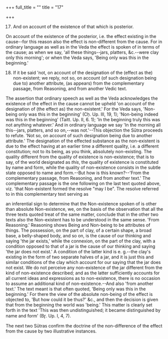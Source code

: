 +++
full_title = ""
title = "17"

+++


17. And on account of the existence of that which is posterior.

On account of the existence of the posterior, i.e. the effect existing in the cause--for this reason also the effect is non-different from the cause. For in ordinary language as well as in the Veda the effect is spoken of in terms of the cause; as when we say, 'all these things--jars, platters, &c.--were clay only this morning'; or when the Veda says, 'Being only was this in the beginning.'

18. If it be said 'not, on account of the designation of the (effect as the) non-existent; we reply, not so, on account (of such designation being due to) another attribute, (as appears) from the complementary passage, from Reasoning, and from another Vedic text.

The assertion that ordinary speech as well as the Veda acknowledges the existence of the effect in the cause cannot be upheld 'on account of the designation of (the effect as) the non-existent.' For the Veda says, 'Non-being only was this in the beginning' (Cḥ. Up. III, 19, 1); 'Non-being indeed was this in the beginning' (Taitt. Up. II, 6. 1); 'In the beginning truly this was not anything whatever.' And in ordinary language we say 'In the morning all this--jars, platters, and so on,--was not.'--This objection the Sūtra proceeds to refute. 'Not so, on account of such designation being due to another attribute.' The designation of the effected substance as the non-existent is due to the effect having at an earlier time a different quality, i.e. a different constitution; not to its being, as you think, absolutely non-existing. The quality different from the quality of existence is non-existence; that is to say, of the world designated as _this_, the quality of existence is constituted by name and form, while the quality of non-existence consists in the subtle state opposed to name and form.--But how is this known?--'From the complementary passage, from Reasoning, and from another text.' The complementary passage is the one following on the last text quoted above, viz. 'that Non-existent formed the resolve "may I be". The resolve referred to in this complementary text serving as

an inferential sign to determine that the Non-existence spoken of is other than absolute Non-existence, we, on the basis of the observation that all the three texts quoted treat of the same matter, conclude that in the other two texts also the Non-existent has to be understood in the same sense. 'From Reasoning.' Reasoning shows Being and Non-being to be attributes of things. The possession, on the part of clay, of a certain shape, a broad base, a belly-shaped body, and so on, is the cause of our thinking and saying 'the jar exists,' while the connexion, on the part of the clay, with a condition opposed to that of a jar is the cause of our thinking and saying 'the jar does not exist.' A condition of the latter kind is e. g.--the clay's existing in the form of two separate halves of a jar, and it is just this and similar conditions of the clay which account for our saying that the jar does not exist. We do not perceive any non-existence of the jar different from the kind of non-existence described; and as the latter sufficiently accounts for all current ideas and expressions as to non-existence, there is no occasion to assume an additional kind of non-existence.--And also 'from another text.' The text meant is that often quoted, 'Being only was this in the beginning.' For there the view of the absolute non-being of the effect is objected to, 'But how could it be thus?' &c., and then the decision is given that from the beginning the world was 'being.' This matter is clearly set forth in the text 'This was then undistinguished; it became distinguished by name and form' (Br̥. Up. I, 4, 7).

The next two Sūtras confirm the doctrine of the non-difference of the effect from the cause by two illustrative instances.

